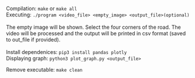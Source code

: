 Compilation: `make` or `make all` <br/>
Executing: `./program <video_file> <empty_image> <output_file>(optional)` <br/>
<br/>
The empty image will be shown. Select the four corners of the road. The video will be processed and the output will be printed in csv format (saved to out_file if provided). <br/>
<br/>
Install dependenices: `pip3 install pandas plotly` <br/>
Displaying graph: `python3 plot_graph.py <output_file>` </br>

Remove executable: `make clean` <br/>